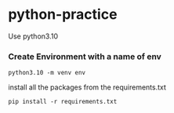 # python-practice

Use python3.10

### Create Environment with a name of env

```
python3.10 -m venv env
```
install all the packages from the requirements.txt

```
pip install -r requirements.txt
```